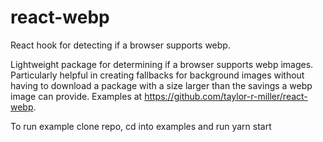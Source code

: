 # react-webp
React hook for detecting if a browser supports webp.

Lightweight package for determining if a browser supports webp images. Particularly helpful in creating fallbacks for background images without having to download a package with a size larger than the savings a webp image can provide. Examples at https://github.com/taylor-r-miller/react-webp.

To run example clone repo, cd into examples and run yarn start